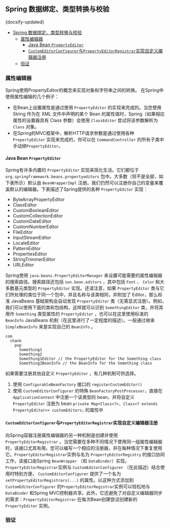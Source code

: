 ## Spring 数据绑定、类型转换与校验
{docsify-updated}

- [Spring 数据绑定、类型转换与校验](#spring-数据绑定类型转换与校验)
	- [属性编辑器](#属性编辑器)
		- [Java Bean `PropertyEditor`](#java-bean-propertyeditor)
		- [`CustomEditorConfigurer`与`PropertyEditorRegistrar`实现自定义编辑器注册](#customeditorconfigurer与propertyeditorregistrar实现自定义编辑器注册)
	- [验证](#验证)


### 属性编辑器
Spring使用PropertyEditor的概念来实现对象和字符串之间的转换。 在Spring中使用属性编辑的几个例子：
+  在Bean上设置属性是通过使用 `PropertyEditor` 的实现来完成的。当您使用 String 作为在 XML 文件中声明的某个 Bean 的属性值时，Spring（如果相应属性的设置器具有 Class 参数）会使用 `ClassEditor` 尝试将该参数解析为 `Class` 对象。
+  在Spring的MVC框架中，解析HTTP请求参数是通过使用各种 `PropertyEditor` 实现来完成的，你可以在 `CommandController` 的所有子类中手动绑`PropertyEditor`。

#### Java Bean `PropertyEditor`
Spring有许多内置的 `PropertyEditor` 实现来简化生活。它们都位于 `org.springframework.beans.propertyeditors` 包中。大多数（但不是全部，如下表所示）默认由 `BeanWrapperImpl` 注册。我们仍然可以注册你自己的变量来覆盖默认的编辑器。下表描述了Spring提供的各种 `PropertyEditor` 实现：
+ ByteArrayPropertyEditor
+ ClassEditor
+ CustomBooleanEditor
+ CustomCollectionEditor
+ CustomDateEditor
+ CustomNumberEditor
+ FileEditor
+ InputStreamEditor
+ LocaleEditor
+ PatternEditor
+ PropertiesEditor
+ StringTrimmerEditor
+ URLEditor

Spring使用 `java.beans.PropertyEditorManager` 来设置可能需要的属性编辑器的搜索路径。搜索路径还包括 `sun.bean.editors` ，其中包括 `Font` 、 `Color` 和大多数基元类型的 `PropertyEditor` 实现。还请注意，如果 `PropertyEditor` 类与它们所处理的类位于同一个包中，并且名称与该类相同，并附加了 Editor，那么标准 JavaBeans 基础架构会自动发现 `PropertyEditor` 类（无需显式注册）。例如，我们可以使用下面的类和包结构，这样就可以识别 `SomethingEditor` 类，并将其用作 `Something` 类型属性的 `PropertyEditor` ，也可以在这里使用标准的 `BeanInfo` JavaBeans 机制（在这里进行了一定程度的描述）。一般通过继承 `SimpleBeanInfo` 来是实现自己的 `BeanInfo` 。
```
com
  chank
    pop
      Something1
      Something2
      Something1Editor // the PropertyEditor for the Something class
      Something2BeanInfo // the BeanInfo for the Something class
```

如果需要注册其他自定义 `PropertyEditor` ，有几种机制可供选择。
1. 使用 `ConfigurableBeanFactory` 接口的 `registerCustomEditor()`
2. 使用 `CustomEditorConfigurer` 的特殊 `BeanFactoryPostProcessor`，直接在 `ApplicationContext` 中注册一个该类型的 bean，并将自定义 `PropertyEditor` 注册为 bean `private Map<Class<?>, Class<? extends PropertyEditor>> customEditors;` 的属性中


#### `CustomEditorConfigurer`与`PropertyEditorRegistrar`实现自定义编辑器注册
向Spring容器注册属性编辑器的另一种机制是创建并使用 `PropertyEditorRegistrar` 。当您需要在多种不同情况下使用同一组属性编辑器时，该接口尤其有用。您可以编写一个相应的注册器，并在每种情况下重复使用它。`PropertyEditorRegistrar`实例与名为 `PropertyEditorRegistry` 的接口协同工作，该接口由Spring `BeanWrapper` （和 `DataBinder`）实现。`PropertyEditorRegistrar`实例与 `CustomEditorConfigurer` （在此描述）结合使用时特别方便， `CustomEditorConfigurer` 提供了一个名为 `setPropertyEditorRegistrars(...)` 的属性。以这种方式添加到 `CustomEditorConfigurer` 的`PropertyEditorRegistrar`实例可以轻松地与 `DataBinder` 和Spring MVC控制器共享。此外，它还避免了对自定义编辑器同步的需求：`PropertyEditorRegistrar` 在每次Bean创建尝试创建新的 `PropertyEditor` 实例。

### 验证